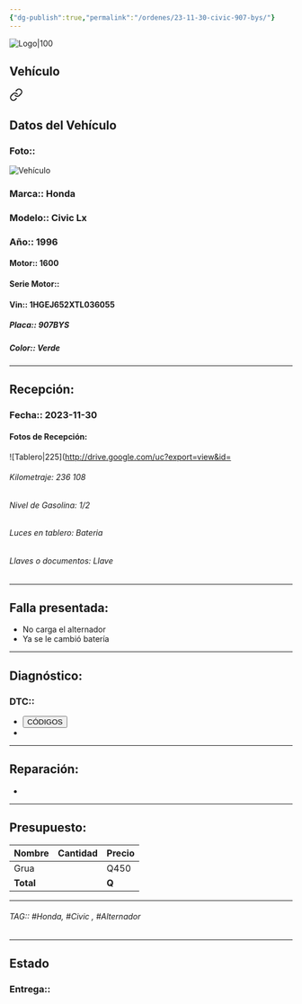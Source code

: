 ```yaml
---
{"dg-publish":true,"permalink":"/ordenes/23-11-30-civic-907-bys/"}
---
```


![Logo|100](http://drive.google.com/uc?export=view&id=137fl3TIZ0-PU8b-Pt0bsjclwHub_u78G)

## Vehículo

<div class="transclusion internal-embed is-loaded"><a class="markdown-embed-link" href="/vehiculos/honda/civic-907-bys/#datos-del-vehiculo" aria-label="Open link"><svg xmlns="http://www.w3.org/2000/svg" width="24" height="24" viewBox="0 0 24 24" fill="none" stroke="currentColor" stroke-width="2" stroke-linecap="round" stroke-linejoin="round" class="svg-icon lucide-link"><path d="M10 13a5 5 0 0 0 7.54.54l3-3a5 5 0 0 0-7.07-7.07l-1.72 1.71"></path><path d="M14 11a5 5 0 0 0-7.54-.54l-3 3a5 5 0 0 0 7.07 7.07l1.71-1.71"></path></svg></a><div class="markdown-embed">



## Datos del Vehículo 
### Foto:: 
![Vehículo](http://drive.google.com/uc?export=view&id=1OzAIvBJy2ted5spd7bx4zXvHWzjwgrky)

### Marca:: Honda 
### Modelo:: Civic Lx
### Año:: 1996
#### Motor:: 1600
#### Serie Motor:: 
#### Vin:: 1HGEJ652XTL036055
##### Placa:: 907BYS
##### Color:: Verde
---


</div></div>


## Recepción:
### Fecha:: 2023-11-30
#### Fotos de Recepción: 
![Tablero|225](http://drive.google.com/uc?export=view&id=

###### Kilometraje: 236 108
###### Nivel de Gasolina: 1/2
###### Luces en tablero: Bateria
###### Llaves o documentos: Llave

---

## Falla presentada:
- No carga el alternador 
- Ya se le cambió batería 


---

## Diagnóstico:
### DTC:: 

- <a href="http"><button class="btn success">CÓDIGOS</button></a>
- 

---
## Reparación:
- 

---

## Presupuesto:

| Nombre | Cantidad | Precio |
| ------ | -------- | ------ |
|   Grua     |          |    Q450    |
| **Total**       |        |    **Q**    |

---

###### TAG:: #Honda, #Civic , #Alternador 

---

## Estado

### Entrega:: 
